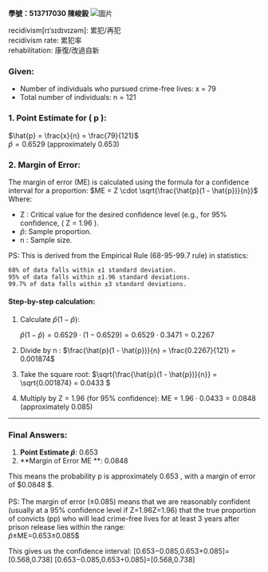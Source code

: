 ****學號：513717030 陳峻毅****
![圖片](https://github.com/user-attachments/assets/57bb90c3-1ce1-478f-9617-1b55a36f0e54)


recidivism[rɪˈsɪdɪvɪzəm]: 累犯/再犯\
recidivism rate: 累犯率\
rehabilitation: 康復/改過自新

### Given:
- Number of individuals who pursued crime-free lives: x = 79 
- Total number of individuals:  n = 121 

### 1. **Point Estimate for \( p \):**
$\hat{p} = \frac{x}{n} = \frac{79}{121}$\
$\hat{p} = 0.6529 \text{ (approximately } 0.653 \text{)}$

### 2. **Margin of Error:**
The margin of error (ME) is calculated using the formula for a confidence interval for a proportion:
$ME = Z \cdot \sqrt{\frac{\hat{p}(1 - \hat{p})}{n}}$
Where:
- Z : Critical value for the desired confidence level (e.g., for 95% confidence, \( Z = 1.96 \).
- $\hat{p}$: Sample proportion.
- n : Sample size.

PS: This is derived from the Empirical Rule (68-95-99.7 rule) in statistics:

    68% of data falls within ±1 standard deviation.
    95% of data falls within ±1.96 standard deviations.
    99.7% of data falls within ±3 standard deviations.


#### Step-by-step calculation:
1. Calculate $\hat{p}$($1 -\hat{p}$):
   
   $\hat{p}(1 - \hat{p}) = 0.6529 \cdot (1 - 0.6529) = 0.6529 \cdot 0.3471 = 0.2267$
   

2. Divide by n :
   $\frac{\hat{p}(1 - \hat{p})}{n} = \frac{0.2267}{121} = 0.001874$
   

3. Take the square root:
   $\sqrt{\frac{\hat{p}(1 - \hat{p})}{n}} = \sqrt{0.001874} = 0.0433 $

4. Multiply by  Z = 1.96  (for 95% confidence):
   ME = $1.96 \cdot 0.0433 = 0.0848 \text{ (approximately } 0.085 \text{)}$

---

### Final Answers:
1. **Point Estimate $\hat{p}$**:  0.653 
2. **Margin of Error ME **:  0.0848

This means the probability  p  is approximately  0.653 , with a margin of error of  $0.0848 \$.\
\
PS:
The margin of error (±0.085) means that we are reasonably confident (usually at a 95% confidence level if Z=1.96Z=1.96) that the true proportion of convicts (pp) who will lead crime-free lives for at least 3 years after prison release lies within the range:\
$\hat{p}$±ME=0.653±0.085$


This gives us the confidence interval:
[0.653−0.085,0.653+0.085]=[0.568,0.738]
[0.653−0.085,0.653+0.085]=[0.568,0.738]

